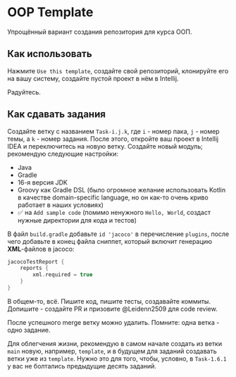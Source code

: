 # OOP Template
Упрощённый вариант создания репозитория для курса ООП.

## Как использовать
Нажмите `Use this template`, создайте свой репозиторий, клонируйте его на вашу систему, создайте пустой проект в нём в Intellij.

Радуйтесь.

## Как сдавать задания
Создайте ветку с названием `Task-i.j.k`, где `i` - номер пака, `j` - номер темы, а `k` - номер задания. После этого, откройте ваш проект в Intellij IDEA и переключитесь на новую ветку. Создайте новый модуль; рекомендую следующие настройки:

- Java
- Gradle
- 16-я версия JDK
- Groovy как Gradle DSL (было огромное желание использовать Kotlin в качестве domain-specific language, но он как-то очень криво работает в наших условиях)
- ✅ на `Add sample code` (помимо ненужного `Hello, World`, создаст нужные директории для кода и тестов)

В файл `build.gradle` добавьте `id 'jacoco'` в перечисление `plugins`, после чего добавьте в конец файла сниппет, который включит генерацию **XML**-файлов в jacoco:

```groovy
jacocoTestReport {
    reports {
        xml.required = true
    }
}
```

В общем-то, всё. Пишите код, пишите тесты, создавайте коммиты. Допишите - создайте PR и призовите @Leidenn2509 для code review.

После успешного merge ветку можно удалить. Помните: одна ветка - одно задание.

Для облегчения жизни, рекомендую в самом начале создать из ветки `main` новую, например, `template`, и в будущем для заданий создавать ветки уже из `template`. Нужно это для того, чтобы, условно, в `Task-1.6.1` у вас не болтались предыдущие десять заданий.
